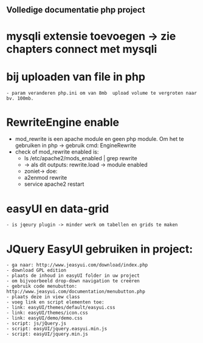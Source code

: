 ## Volledige documentatie php project 

# mysqli extensie toevoegen -> zie chapters connect met mysqli
 
# bij uploaden van file in php
	- param veranderen php.ini om van 8mb  upload volume te vergroten naar bv. 100mb. 


# RewriteEngine enable

* mod_rewrite is een apache module en geen php module. Om het te gebruiken in php -> gebruik cmd: EngineRewrite
* check of mod_rewrite enabled is:
	- ls /etc/apache2/mods_enabled | grep rewrite
	- -> als dit outputs: rewrite.load -> module enabled
	- zoniet-> doe:
	- a2enmod rewrite
	- service apache2 restart

# easyUI en data-grid
	- is jqeury plugin -> minder werk om tabellen en grids te maken
	
 
# JQuery EasyUI gebruiken in project:

	- ga naar: http://www.jeasyui.com/download/index.php
	- download GPL edition
	- plaats de inhoud in easyUI folder in uw project
	- om bijvoorbeeld drop-down navigation te creëren
	- gebruik code menubutton: http://www.jeasyui.com/documentation/menubutton.php
	- plaats deze in view class
	- voeg link en script elementen toe: 
	- link: easyUI/themes/default/easyui.css
	- link: easyUI/themes/icon.css
	- link: easyUI/demo/demo.css
	- script: js/jQuery.js
	- script: easyUI/jquery.easyui.min.js
	- script: easyUI/jquery.min.js
